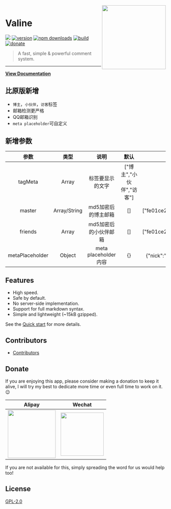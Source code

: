 <img src='./src/assets/valine.png' width='200' align="right" />

# Valine

[![](https://data.jsdelivr.com/v1/package/npm/valine/badge)](https://www.jsdelivr.com/package/npm/valine)
[![version](https://img.shields.io/github/release/xCss/Valine.svg?style=flat-square)](https://github.com/xCss/Valine/releases)
[![npm downloads](https://img.shields.io/npm/dm/valine.svg?style=flat-square)](https://www.npmjs.com/package/valine)
[![build](https://img.shields.io/circleci/project/github/xCss/Valine/master.svg?style=flat-square)](https://circleci.com/gh/xCss/Valine)
[![donate](https://img.shields.io/badge/$-donate-ff69b4.svg?maxAge=2592000&style=flat-square)](#donate)  

> A fast, simple & powerful comment system.  
------------------------------
**[View Documentation](https://valine.js.org)**

## 比原版新增
- `博主`，`小伙伴`，`访客`标签
- 邮箱检测更严格
- QQ邮箱识别
- `meta placeholder`可自定义

## 新增参数

| 参数 | 类型 | 说明 | 默认 | 示例 |
| :-----: | :-----: | :-----: | :-----: | :-----: |
| tagMeta | Array | 标签要显示的文字 | ["博主","小伙伴","访客"] | ["博主","小伙伴","访客"] |
| master | Array/String | md5加密后的博主邮箱 | [] | ["fe01ce2a7fbac8fafaed7c982a04e229"] |
| friends | Array | md5加密后的小伙伴邮箱 | [] | ["fe01ce2a7fbac8fafaed7c982a04e229"] |
| metaPlaceholder | Object | meta placeholder内容 | {} | {"nick":"昵称/QQ号","mail":"邮箱(必填)"} |

## Features
- High speed.
- Safe by default.
- No server-side implementation.
- Support for full markdown syntax.
- Simple and lightweight (~15kB gzipped).

See the [Quick start](https://valine.js.org) for more details.

## Contributors
- [Contributors](https://github.com/xCss/Valine/graphs/contributors)

## Donate
If you are enjoying this app, please consider making a donation to keep it alive, I will try my best to dedicate more time or even full time to work on it. 😉

| Alipay | Wechat | 
| :------: | :------: | 
| <img width="150" src="./src/assets/alipay.png"> | <img width="135" src="./src/assets/wechat.png"> | 

If you are not available for this, simply spreading the word for us would help too!

## License
[GPL-2.0](https://github.com/xCss/Valine/blob/master/LICENSE)

